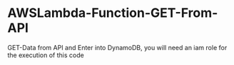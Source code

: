 # AWSLambda-Function-GET-From-API
GET-Data from API and Enter into DynamoDB, you will need an iam role for the execution of this code
